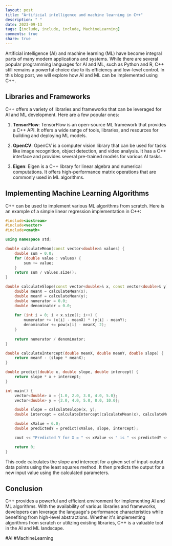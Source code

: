 ```yaml
---
layout: post
title: "Artificial intelligence and machine learning in C++"
description: " "
date: 2023-09-13
tags: [include, include, include, MachineLearning]
comments: true
share: true
---
```


Artificial intelligence (AI) and machine learning (ML) have become integral parts of many modern applications and systems. While there are several popular programming languages for AI and ML, such as Python and R, C++ still remains a powerful choice due to its efficiency and low-level control. In this blog post, we will explore how AI and ML can be implemented using C++.

## Libraries and Frameworks

C++ offers a variety of libraries and frameworks that can be leveraged for AI and ML development. Here are a few popular ones:

1. **TensorFlow**: TensorFlow is an open-source ML framework that provides a C++ API. It offers a wide range of tools, libraries, and resources for building and deploying ML models.

2. **OpenCV**: OpenCV is a computer vision library that can be used for tasks like image recognition, object detection, and video analysis. It has a C++ interface and provides several pre-trained models for various AI tasks.

3. **Eigen**: Eigen is a C++ library for linear algebra and numerical computations. It offers high-performance matrix operations that are commonly used in ML algorithms.

## Implementing Machine Learning Algorithms

C++ can be used to implement various ML algorithms from scratch. Here is an example of a simple linear regression implementation in C++:

```cpp
#include<iostream>
#include<vector>
#include<cmath>

using namespace std;

double calculateMean(const vector<double>& values) {
    double sum = 0.0;
    for (double value : values) {
        sum += value;
    }
    return sum / values.size();
}

double calculateSlope(const vector<double>& x, const vector<double>& y) {
    double meanX = calculateMean(x);
    double meanY = calculateMean(y);
    double numerator = 0.0;
    double denominator = 0.0;
  
    for (int i = 0; i < x.size(); i++) {
        numerator += (x[i] - meanX) * (y[i] - meanY);
        denominator += pow(x[i] - meanX, 2);
    }
  
    return numerator / denominator;
}

double calculateIntercept(double meanX, double meanY, double slope) {
    return meanY - (slope * meanX);
}

double predict(double x, double slope, double intercept) {
    return slope * x + intercept;
}

int main() {
    vector<double> x = {1.0, 2.0, 3.0, 4.0, 5.0};
    vector<double> y = {2.0, 4.0, 5.0, 8.0, 10.0};

    double slope = calculateSlope(x, y);
    double intercept = calculateIntercept(calculateMean(x), calculateMean(y), slope);

    double xValue = 6.0;
    double predictedY = predict(xValue, slope, intercept);

    cout << "Predicted Y for X = " << xValue << " is " << predictedY << endl;

    return 0;
}
```

This code calculates the slope and intercept for a given set of input-output data points using the least squares method. It then predicts the output for a new input value using the calculated parameters.

## Conclusion

C++ provides a powerful and efficient environment for implementing AI and ML algorithms. With the availability of various libraries and frameworks, developers can leverage the language's performance characteristics while benefiting from high-level abstractions. Whether it's implementing algorithms from scratch or utilizing existing libraries, C++ is a valuable tool in the AI and ML landscape.

#AI #MachineLearning
